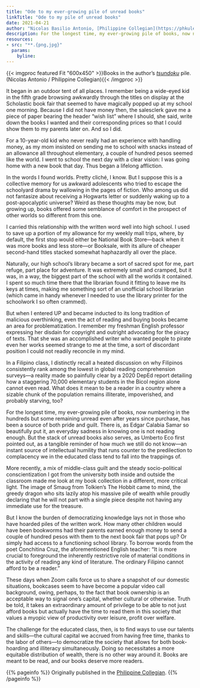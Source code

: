```yaml
---
title: "Ode to my ever-growing pile of unread books"
linkTitle: "Ode to my pile of unread books"
date: 2021-04-21
author: "Nicolas Basilio Antonio, [Philippine Collegian](https://phkule.org/)"
description: For the longest time, my ever-growing pile of books, now numbering in the hundreds but some remaining unread years since purchase, has been a source of both pride and guilt.
resources:
- src: "**.{png,jpg}"
  params:
    byline: 
---
```

{{< imgproc featured Fit "600x450" >}}Books in the author’s <em><a href="https://timog.org/wiki/tsundoku/">tsundoku</a></em> pile. (Nicolas Antonio / Philippine Collegian){{< /imgproc >}}

<span class="drop">I</span>t began in an outdoor tent of all places. I remember being a wide-eyed kid in the fifth grade browsing awkwardly through the titles on display at the Scholastic book fair that seemed to have magically popped up at my school one morning. Because I did not have money then, the salesclerk gave me a piece of paper bearing the header “wish list” where I should, she said, write down the books I wanted and their corresponding prices so that I could show them to my parents later on. And so I did. 

For a 10-year-old kid who never really had an experience with handling money, as my mom insisted on sending me to school with snacks instead of an allowance all throughout elementary, a couple of hundred pesos seemed like the world. I went to school the next day with a clear vision: I was going home with a new book that day. Thus began a lifelong affliction. 

In the words I found worlds. Pretty cliché, I know. But I suppose this is a collective memory for us awkward adolescents who tried to escape the schoolyard drama by wallowing in the pages of fiction. Who among us did not fantasize about receiving a Hogwarts letter or suddenly waking up to a post-apocalyptic universe? Weird as these thoughts may be now, but growing up, books offered some semblance of comfort in the prospect of other worlds so different from this one.

I carried this relationship with the written word well into high school. I used to save up a portion of my allowance for my weekly mall trips, where, by default, the first stop would either be National Book Store—back when it was more books and less store—or Booksale, with its allure of cheaper second-hand titles stacked somewhat haphazardly all over the place.

Naturally, our high school’s library became a sort of sacred spot for me, part refuge, part place for adventure. It was extremely small and cramped, but it was, in a way, the biggest part of the school with all the worlds it contained. I spent so much time there that the librarian found it fitting to leave me its keys at times, making me something sort of an unofficial school librarian (which came in handy whenever I needed to use the library printer for the schoolwork I so often crammed). 

But when I entered UP and became inducted to its long tradition of malicious overthinking, even the act of reading and buying books became an area for problematization. I remember my freshman English professor expressing her disdain for copyright and outright advocating for the piracy of texts. That she was an accomplished writer who wanted people to pirate even her works seemed strange to me at the time, a sort of discordant position I could not readily reconcile in my mind.

In a Filipino class, I distinctly recall a heated discussion on why Filipinos consistently rank among the lowest in global reading comprehension surveys—a reality made so painfully clear by a 2020 DepEd report detailing how a staggering 70,000 elementary students in the Bicol region alone cannot even read. What does it mean to be a reader in a country where a sizable chunk of the population remains illiterate, impoverished, and probably starving, too?

For the longest time, my ever-growing pile of books, now numbering in the hundreds but some remaining unread even after years since purchase, has been a source of both pride and guilt. There is, as Edgar Calabia Samar so beautifully put it, an everyday sadness in knowing one is not reading enough. But the stack of unread books also serves, as Umberto Eco first pointed out, as a tangible reminder of how much we still do not know—an instant source of intellectual humility that runs counter to the predilection to complacency we in the educated class tend to fall into the trappings of. 

More recently, a mix of middle-class guilt and the steady socio-political conscientization I got from the university both inside and outside the classroom made me look at my book collection in a different, more critical light. The image of Smaug from Tolkien’s The Hobbit came to mind, the greedy dragon who sits lazily atop his massive pile of wealth while proudly declaring that he will not part with a single piece despite not having any immediate use for the treasure. 

But I know the burden of democratizing knowledge lays not in those who have hoarded piles of the written work. How many other children would have been bookworms had their parents earned enough money to send a couple of hundred pesos with them to the next book fair that pops up? Or simply had access to a functioning school library. To borrow words from the poet Conchitina Cruz, the aforementioned English teacher: “It is more crucial to foreground the inherently restrictive role of material conditions in the activity of reading any kind of literature. The ordinary Filipino cannot afford to be a reader.”

These days when Zoom calls force us to share a snapshot of our domestic situations, bookcases seem to have become a popular video call background, owing, perhaps, to the fact that book ownership is an acceptable way to signal one’s capital, whether cultural or otherwise. Truth be told, it takes an extraordinary amount of privilege to be able to not just afford books but actually have the time to read them in this society that values a myopic view of productivity over leisure, profit over welfare.

The challenge for the educated class, then, is to find ways to use our talents and skills—the cultural capital we accrued from having free time, thanks to the labor of others—to democratize the society that allows for both book-hoarding and illiteracy simultaneously. Doing so necessitates a more equitable distribution of wealth, there is no other way around it. Books are meant to be read, and our books deserve more readers.

{{% pageinfo %}}
Originally published in the [Philippine Collegian](https://phkule.org/article/47/ode-to-my-ever-growing-pile-of-unread-books).
{{% /pageinfo %}}